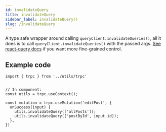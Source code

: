 ```yaml
---
id: invalidateQuery
title: invalidateQuery
sidebar_label: invalidateQuery()
slug: /invalidateQuery
---
```



A type safe wrapper around calling `queryClient.invalidateQueries()`, all it does is to call `queryClient.invalidateQueries()` with the passed args. [See react-query docs](https://react-query.tanstack.com/guides/query-invalidation) if you want more fine-grained control.



## Example code

```tsx
import { trpc } from '../utils/trpc'


// In component:
const utils = trpc.useContext();

const mutation = trpc.useMutation('editPost', {
  onSuccess(input) {
    utils.invalidateQuery(['allPosts']);
    utils.invalidateQuery(['postById', input.id]);
  },
})
```
